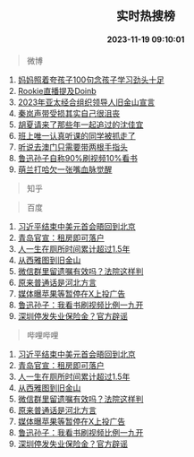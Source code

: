<div align="center"><h2>实时热搜榜</h2><h4>2023-11-19 09:10:01</h4></div>

> 微博  

1. [妈妈照着夸孩子100句念孩子学习劲头十足](https://s.weibo.com/weibo?q=%23%E5%A6%88%E5%A6%88%E7%85%A7%E7%9D%80%E5%A4%B8%E5%AD%A9%E5%AD%90100%E5%8F%A5%E5%BF%B5%E5%AD%A9%E5%AD%90%E5%AD%A6%E4%B9%A0%E5%8A%B2%E5%A4%B4%E5%8D%81%E8%B6%B3%23&t=31&band_rank=1&Refer=top)<br />
2. [Rookie直播提及Doinb](https://s.weibo.com/weibo?q=%23Rookie%E7%9B%B4%E6%92%AD%E6%8F%90%E5%8F%8ADoinb%23&t=31&band_rank=2&Refer=top)<br />
3. [2023年亚太经合组织领导人旧金山宣言](https://s.weibo.com/weibo?q=%232023%E5%B9%B4%E4%BA%9A%E5%A4%AA%E7%BB%8F%E5%90%88%E7%BB%84%E7%BB%87%E9%A2%86%E5%AF%BC%E4%BA%BA%E6%97%A7%E9%87%91%E5%B1%B1%E5%AE%A3%E8%A8%80%23&t=31&band_rank=3&Refer=top)<br />
4. [秦岚声带受损其实自己很沮丧](https://s.weibo.com/weibo?q=%23%E7%A7%A6%E5%B2%9A%E5%A3%B0%E5%B8%A6%E5%8F%97%E6%8D%9F%E5%85%B6%E5%AE%9E%E8%87%AA%E5%B7%B1%E5%BE%88%E6%B2%AE%E4%B8%A7%23&t=31&band_rank=4&Refer=top)<br />
5. [胡夏请来了那些年一起追过的沈佳宜](https://s.weibo.com/weibo?q=%23%E8%83%A1%E5%A4%8F%E8%AF%B7%E6%9D%A5%E4%BA%86%E9%82%A3%E4%BA%9B%E5%B9%B4%E4%B8%80%E8%B5%B7%E8%BF%BD%E8%BF%87%E7%9A%84%E6%B2%88%E4%BD%B3%E5%AE%9C%23&t=31&band_rank=5&Refer=top)<br />
6. [班上唯一认真听课的同学被抓走了](https://s.weibo.com/weibo?q=%E7%8F%AD%E4%B8%8A%E5%94%AF%E4%B8%80%E8%AE%A4%E7%9C%9F%E5%90%AC%E8%AF%BE%E7%9A%84%E5%90%8C%E5%AD%A6%E8%A2%AB%E6%8A%93%E8%B5%B0%E4%BA%86&t=31&band_rank=6&Refer=top)<br />
7. [听说去澳门只需要带两根手指头](https://s.weibo.com/weibo?q=%E5%90%AC%E8%AF%B4%E5%8E%BB%E6%BE%B3%E9%97%A8%E5%8F%AA%E9%9C%80%E8%A6%81%E5%B8%A6%E4%B8%A4%E6%A0%B9%E6%89%8B%E6%8C%87%E5%A4%B4&t=31&band_rank=7&Refer=top)<br />
8. [鲁迅孙子自称90%刷视频10%看书](https://s.weibo.com/weibo?q=%23%E9%B2%81%E8%BF%85%E5%AD%99%E5%AD%90%E8%87%AA%E7%A7%B090%25%E5%88%B7%E8%A7%86%E9%A2%9110%25%E7%9C%8B%E4%B9%A6%23&t=31&band_rank=8&Refer=top)<br />
9. [萌兰打哈欠一张嘴血脉觉醒](https://s.weibo.com/weibo?q=%23%E8%90%8C%E5%85%B0%E6%89%93%E5%93%88%E6%AC%A0%E4%B8%80%E5%BC%A0%E5%98%B4%E8%A1%80%E8%84%89%E8%A7%89%E9%86%92%23&t=31&band_rank=9&Refer=top)<br />

> 知乎  


> 百度  

1. [习近平结束中美元首会晤回到北京](https://www.baidu.com/s?wd=%E4%B9%A0%E8%BF%91%E5%B9%B3%E7%BB%93%E6%9D%9F%E4%B8%AD%E7%BE%8E%E5%85%83%E9%A6%96%E4%BC%9A%E6%99%A4%E5%9B%9E%E5%88%B0%E5%8C%97%E4%BA%AC&sa=fyb_news&rsv_dl=fyb_news)<br />
2. [青岛官宣：租房即可落户](https://www.baidu.com/s?wd=%E9%9D%92%E5%B2%9B%E5%AE%98%E5%AE%A3%EF%BC%9A%E7%A7%9F%E6%88%BF%E5%8D%B3%E5%8F%AF%E8%90%BD%E6%88%B7&sa=fyb_news&rsv_dl=fyb_news)<br />
3. [人一生在厕所时间累计超过1.5年](https://www.baidu.com/s?wd=%E4%BA%BA%E4%B8%80%E7%94%9F%E5%9C%A8%E5%8E%95%E6%89%80%E6%97%B6%E9%97%B4%E7%B4%AF%E8%AE%A1%E8%B6%85%E8%BF%871.5%E5%B9%B4&sa=fyb_news&rsv_dl=fyb_news)<br />
4. [从西雅图到旧金山](https://www.baidu.com/s?wd=%E4%BB%8E%E8%A5%BF%E9%9B%85%E5%9B%BE%E5%88%B0%E6%97%A7%E9%87%91%E5%B1%B1&sa=fyb_news&rsv_dl=fyb_news)<br />
5. [微信群里留遗嘱有效吗？法院这样判](https://www.baidu.com/s?wd=%E5%BE%AE%E4%BF%A1%E7%BE%A4%E9%87%8C%E7%95%99%E9%81%97%E5%98%B1%E6%9C%89%E6%95%88%E5%90%97%EF%BC%9F%E6%B3%95%E9%99%A2%E8%BF%99%E6%A0%B7%E5%88%A4&sa=fyb_news&rsv_dl=fyb_news)<br />
6. [原来普通话是河北方言](https://www.baidu.com/s?wd=%E5%8E%9F%E6%9D%A5%E6%99%AE%E9%80%9A%E8%AF%9D%E6%98%AF%E6%B2%B3%E5%8C%97%E6%96%B9%E8%A8%80&sa=fyb_news&rsv_dl=fyb_news)<br />
7. [媒体曝苹果等暂停在X上投广告](https://www.baidu.com/s?wd=%E5%AA%92%E4%BD%93%E6%9B%9D%E8%8B%B9%E6%9E%9C%E7%AD%89%E6%9A%82%E5%81%9C%E5%9C%A8X%E4%B8%8A%E6%8A%95%E5%B9%BF%E5%91%8A&sa=fyb_news&rsv_dl=fyb_news)<br />
8. [鲁迅孙子：我看书刷视频比例一九开](https://www.baidu.com/s?wd=%E9%B2%81%E8%BF%85%E5%AD%99%E5%AD%90%EF%BC%9A%E6%88%91%E7%9C%8B%E4%B9%A6%E5%88%B7%E8%A7%86%E9%A2%91%E6%AF%94%E4%BE%8B%E4%B8%80%E4%B9%9D%E5%BC%80&sa=fyb_news&rsv_dl=fyb_news)<br />
9. [深圳停发失业保险金？官方辟谣](https://www.baidu.com/s?wd=%E6%B7%B1%E5%9C%B3%E5%81%9C%E5%8F%91%E5%A4%B1%E4%B8%9A%E4%BF%9D%E9%99%A9%E9%87%91%EF%BC%9F%E5%AE%98%E6%96%B9%E8%BE%9F%E8%B0%A3&sa=fyb_news&rsv_dl=fyb_news)<br />

> 哔哩哔哩  

1. [习近平结束中美元首会晤回到北京](https://www.baidu.com/s?wd=%E4%B9%A0%E8%BF%91%E5%B9%B3%E7%BB%93%E6%9D%9F%E4%B8%AD%E7%BE%8E%E5%85%83%E9%A6%96%E4%BC%9A%E6%99%A4%E5%9B%9E%E5%88%B0%E5%8C%97%E4%BA%AC&sa=fyb_news&rsv_dl=fyb_news)<br />
2. [青岛官宣：租房即可落户](https://www.baidu.com/s?wd=%E9%9D%92%E5%B2%9B%E5%AE%98%E5%AE%A3%EF%BC%9A%E7%A7%9F%E6%88%BF%E5%8D%B3%E5%8F%AF%E8%90%BD%E6%88%B7&sa=fyb_news&rsv_dl=fyb_news)<br />
3. [人一生在厕所时间累计超过1.5年](https://www.baidu.com/s?wd=%E4%BA%BA%E4%B8%80%E7%94%9F%E5%9C%A8%E5%8E%95%E6%89%80%E6%97%B6%E9%97%B4%E7%B4%AF%E8%AE%A1%E8%B6%85%E8%BF%871.5%E5%B9%B4&sa=fyb_news&rsv_dl=fyb_news)<br />
4. [从西雅图到旧金山](https://www.baidu.com/s?wd=%E4%BB%8E%E8%A5%BF%E9%9B%85%E5%9B%BE%E5%88%B0%E6%97%A7%E9%87%91%E5%B1%B1&sa=fyb_news&rsv_dl=fyb_news)<br />
5. [微信群里留遗嘱有效吗？法院这样判](https://www.baidu.com/s?wd=%E5%BE%AE%E4%BF%A1%E7%BE%A4%E9%87%8C%E7%95%99%E9%81%97%E5%98%B1%E6%9C%89%E6%95%88%E5%90%97%EF%BC%9F%E6%B3%95%E9%99%A2%E8%BF%99%E6%A0%B7%E5%88%A4&sa=fyb_news&rsv_dl=fyb_news)<br />
6. [原来普通话是河北方言](https://www.baidu.com/s?wd=%E5%8E%9F%E6%9D%A5%E6%99%AE%E9%80%9A%E8%AF%9D%E6%98%AF%E6%B2%B3%E5%8C%97%E6%96%B9%E8%A8%80&sa=fyb_news&rsv_dl=fyb_news)<br />
7. [媒体曝苹果等暂停在X上投广告](https://www.baidu.com/s?wd=%E5%AA%92%E4%BD%93%E6%9B%9D%E8%8B%B9%E6%9E%9C%E7%AD%89%E6%9A%82%E5%81%9C%E5%9C%A8X%E4%B8%8A%E6%8A%95%E5%B9%BF%E5%91%8A&sa=fyb_news&rsv_dl=fyb_news)<br />
8. [鲁迅孙子：我看书刷视频比例一九开](https://www.baidu.com/s?wd=%E9%B2%81%E8%BF%85%E5%AD%99%E5%AD%90%EF%BC%9A%E6%88%91%E7%9C%8B%E4%B9%A6%E5%88%B7%E8%A7%86%E9%A2%91%E6%AF%94%E4%BE%8B%E4%B8%80%E4%B9%9D%E5%BC%80&sa=fyb_news&rsv_dl=fyb_news)<br />
9. [深圳停发失业保险金？官方辟谣](https://www.baidu.com/s?wd=%E6%B7%B1%E5%9C%B3%E5%81%9C%E5%8F%91%E5%A4%B1%E4%B8%9A%E4%BF%9D%E9%99%A9%E9%87%91%EF%BC%9F%E5%AE%98%E6%96%B9%E8%BE%9F%E8%B0%A3&sa=fyb_news&rsv_dl=fyb_news)<br />
